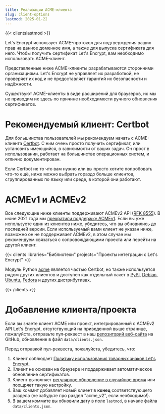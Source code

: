 ```yaml
---
title: Реализации ACME-клиента
slug: client-options
lastmod: 2025-01-22
---
```


{{< clientslastmod >}}

Let's Encrypt использует ACME-протокол для подтверждения ваших прав на данное доменное имя, а также для выпуска сертификата для него. Чтобы получить сертификат Let's Encrypt, вам необходимо использовать ACME-клиент.

Представленные ниже ACME-клиенты разрабатываются сторонними организациями. Let's Encrypt не управляет их разработкой, не проверяет их код и не предоставляет гарантий их безопасности и надёжности.

Существуют ACME-клиенты в виде расширений для браузеров, но мы не приводим их здесь по причине необходимости ручного обновления сертификатов.

# Рекомендуемый клиент: Certbot

Для большинства пользователей мы рекомендуем начать с ACME-клиента [Certbot](https://certbot.eff.org/). С ним очень просто получить сертификат, или установить имеющийся, в зависимости от ваших задач. Он прост в использовании, работает на большинстве операционных систем, и отлично документирован.

Если Certbot не то что вам нужно или вы просто хотите попробовать что-то ещё, ниже можно выбрать гораздо больше клиентов, сгруппированных по языку или среде, в которой они работают.

# ACMEv1 и ACMEv2

Все следующие ниже клиенты поддерживают ACMEv2 API ([RFK 8555](https://tools.ietf.org/html/rfc8555)). В июне 2021 года мы [прекратили поддержку ACMEv1](https://community.letsencrypt.org/t/end-of-life-plan-for-acmev1/88430/27). Если вы уже используете один из клиентов ниже, убедитесь, что вы обновились до последней версии. Если используемый вами клиент не указан ниже, возможно он не поддерживает ACMEv2, в этом случае мы рекомендуем связаться с сопровождающими проекта или перейти на другой клиент.

{{< clients libraries="Библиотеки" projects="Проекты интеграции с Let's Encrypt" >}}

Модуль Python [acme](https://github.com/certbot/certbot/tree/main/acme) является частью Certbot, но также используется рядом других клиентов и доступен как отдельный пакет в [PyPI](https://pypi.python.org/pypi/acme), [Debian](https://packages.debian.org/search?keywords=python-acme), [Ubuntu](https://launchpad.net/ubuntu/+source/python-acme), [Fedora](https://bodhi.fedoraproject.org/updates/?packages=python-acme) и других дистрибутивах.

{{< /clients >}}

# Добавление клиента/проекта

Если вы знаете клиент ACME или проект, интегрированный с ACMEv2 API Let's Encrypt, отсутствующий на приведенной выше странице, пожалуйста, отправьте пул-реквест в наш [репозиторий веб-сайта](https://github.com/letsencrypt/website/) на GitHub, обновление в файл `data/clients.json`.

Перед отправкой пул-реквеста, пожалуйста, убедитесь, что:

1. Клиент соблюдает [Политику использования товарных знаков Let's Encrypt](https://www.abetterinternet.org/trademarks).
1. Клиент не основан на браузере и поддерживает автоматическое обновление сертификатов.
1. Клиент выполняет [регулярное обновление в случайное время](/docs/integration-guide#when-to-renew) или поощряет такую ​​настройку.
1. Ваш коммит добавляет новый клиент в **конец** соответствующего раздела (не забудьте про раздел "acme_v2", если необходимо!).
1. В вашем коммите вы обновили дату в поле `lastmod`, в начале файла `data/clients.json`.
